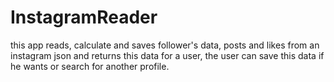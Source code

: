 # InstagramReader
this app reads,  calculate and saves follower's data, posts and likes from an instagram json and returns this data for a user, the user can save this data if he wants or search for another profile.
